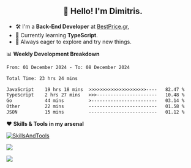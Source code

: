 <h2 align="center">👋 Hello! I'm Dimitris.</h2>

- 🛠 I'm a **Back-End Developer** at [BestPrice.gr](https://bestprice.gr),
- 🌱 Currently learning **TypeScript**.
- 🧭 Always eager to explore and try new things.
  
📊 **Weekly Development Breakdown**

<!--START_SECTION:waka-->

```txt
From: 01 December 2024 - To: 08 December 2024

Total Time: 23 hrs 24 mins

JavaScript    19 hrs 18 mins  >>>>>>>>>>>>>>>>>>>>>----   82.47 %
TypeScript    2 hrs 27 mins   >>>----------------------   10.48 %
Go            44 mins         >------------------------   03.14 %
Other         22 mins         -------------------------   01.58 %
JSON          15 mins         -------------------------   01.12 %
```

<!--END_SECTION:waka-->

❤️ **Skills & Tools in my arsenal**

[![SkillsAndTools](https://skillicons.dev/icons?i=ts,js,html,css,nodejs,express,react,vite,tailwind,mongodb,postgres,jest,git,md,vscode,postman,figma,linux,bash,py,java,php&theme=light&perline=11)](https://skillicons.dev)


<a href="https://wakatime.com/@018db2c8-3e4e-4392-80be-2ef5619c010a"><img src="https://wakatime.com/badge/user/018db2c8-3e4e-4392-80be-2ef5619c010a.svg?style=plastic" /></a>

![](https://hit.yhype.me/github/profile?user_id=45003429)
